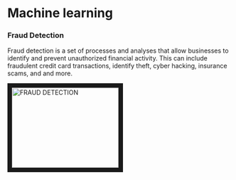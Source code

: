 <h1>Machine learning</h1>

<h3>Fraud Detection</h3>
<p>Fraud detection is a set of processes and analyses that allow businesses to identify and prevent unauthorized financial activity. This can include 
  fraudulent credit card transactions, identify theft, cyber hacking, insurance scams, and and more.</p>
  
 <a href = "https://www.youtube.com/watch?v=z1OhijGrnCs" target="_blank">
  <img src = "https://thumbs.dreamstime.com/b/mysterious-hacker-online-attack-concept-fraud-detection-inscription-security-204520046.jpg"
       alt="FRAUD DETECTION" width = "240" height= "180" border = "10" /></a>
